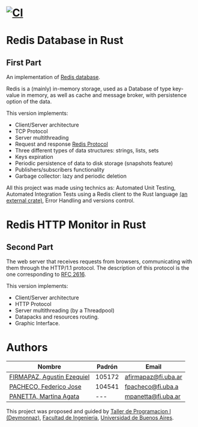 [![CI](https://github.com/taller-1-fiuba-rust/Rust-eze/actions/workflows/rust.yml/badge.svg)](https://github.com/taller-1-fiuba-rust/Rust-eze/actions/workflows/rust.yml)
=======
# Redis Database in Rust

## First Part

An implementation of [Redis database](https://redis.io/).

Redis is a (mainly) in-memory storage, used as a Database of type key-value in memory, as well as cache and message broker, with persistence option of the data.

This version implements:

- Client/Server architecture
- TCP Protocol
- Server multithreading
- Request and response [Redis Protocol](https://redis.io/topics/protocol)
- Three different types of data structures: strings, lists, sets
- Keys expiration
- Periodic persistence of data to disk storage (snapshots feature)
- Publishers/subscribers functionality
- Garbage collector: lazy and periodic deletion

All this project was made using technics as: Automated Unit Testing, Automated Integration Tests using a Redis client to the Rust language [(an external crate)](https://crates.io/crates/redis), Error Handling and versions control.

# Redis HTTP Monitor in Rust

## Second Part

The web server that receives requests from browsers, communicating with them through the HTTP/1.1 protocol. The description of this protocol is the one corresponding to [RFC 2616](https://datatracker.ietf.org/doc/html/rfc2616).

This version implements:

- Client/Server architecture
- HTTP Protocol
- Server multithreading (by a Threadpool)
- Datapacks and resources routing.
- Graphic Interface.

# Authors

Nombre | Padrón | Email
------ | ------| -------------
[FIRMAPAZ, Agustin Ezequiel](https://github.com/Agustinefe) | 105172 | afirmapaz@fi.uba.ar
[PACHECO, Federico Jose](https://github.com/fjpacheco) | 104541 | fpacheco@fi.uba.a
[PANETTA, Martina Agata](https://github.com/martinaAgata) | --- | mpanetta@fi.uba.ar

This project was proposed and guided by [Taller de Programacion I (Deymonnaz)](https://taller-1-fiuba-rust.github.io/), [Facultad de Ingenieria](http://www.fi.uba.ar/), [Universidad de Buenos Aires](https://www.uba.ar/).
